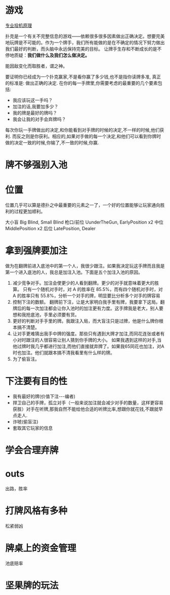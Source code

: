 # 游戏

[专业投机原理](https://zhuanlan.zhihu.com/p/21351604)

扑克是一个有关不完整信息的游戏——依赖很多很多因素做出正确决定。想要完美地玩牌是不可能的。作为一个牌手，我们所有能做的是在不确定的情况下努力做出我们最好的判断，而头脑中永远保持完美的目标。 让牌手生存和不断成长的是不停地质疑：**我们做什么及我们怎么做决定。**

能因敌变化而取胜者，谓之神。

要证明你已经成为一个扑克赢家,不是看你赢了多少钱,也不是指你读牌多准, 真正的标准是: 做出正确的决定. 在你的每一手牌里,你需要考虑的最重要的几个要素包括: 

* 我应该玩这一手吗？ 
* 加注的话,我要加多少？ 
* 我的牌是最好的牌吗？ 
* 我会让我的对手会弃牌吗？

每次你玩一手牌做出的决定,和你能看到对手牌的时候的决定,不一样的时候,他们获利. 而反之则是你获利。相应的,如果对手做的每一个决定,和他们可以看到你牌时做的决定一致的时候,你输了,不一致的时候,你赢.

# 牌不够强别入池

# 位置

位置几乎可以算是德扑之中最重要的元素之一了，一个好的位置能够让玩家通向胜利的过程更加顺利。

大小盲      Big Blind, Small Blind
枪口/前位   UunderTheGun, EarlyPosition x2
中位        MiddlePosition x2
后位        LatePosition, Dealer

# 拿到强牌要加注

做为在翻牌前进入底池中的第一个人，我很少跟注。如果我决定玩这手牌而且我是第一个进入底池的人，我总是加注入池。下面是五个加注入池的原因。

1. 减少竞争对手。加注会使更少的人看到翻牌。更少的对手就意味着更大的胜算。
   只有一个随机对手时，对 A 的胜率在 85.5%，而有四个随机对手时，对 A 的胜率只有 55.8%，分析一个对手的牌，明显要比分析多个对手的牌容易
2. 控制下注的数额。 翻牌前下注，让是大家明白我手里有牌，我要拿下这局。翻牌后的每一次加注都会让你入池时的加注更有力度。这手牌我是老大，别人要想和我抢底池，手里必须要有货。
3. 更好的判断对手手里的牌。我跟注入局，而大盲注只是过牌，他是什么牌你根本搞不清楚。
4. 让对手更难猜出我手中牌的强度。那些只有遇到大牌才加注,而同花连张或者有小对时跟注的人很容易让别人猜到你手牌的大小。
   如果我遇到这样的对手,当他过牌时我几乎都进行加注,而他们直接就弃牌了。如果我65同花也加注，对A时也加注。他们就跟本搞不清我看里有什么样的牌。
5. 为了偷盲注。


# 下注要有目的性

* 我有最好的牌(价值下注---编者)
* 捍卫自己的手牌，孤立对手（一般来说加注就会减少对手的数量，这样更容易获胜）对手在听牌,那我自然不能给他合适的听牌比率,想跟你就花钱,不跟就早点走人.
* 诈唬(偷盲注)
* 套取其它玩家的信息

# 学会合理弃牌

# outs

出路，胜率

# 打牌风格有多种

松紧弱凶

# 牌桌上的资金管理

池底赔率

# 坚果牌的玩法

